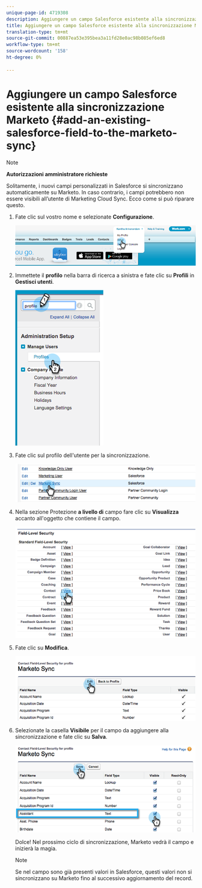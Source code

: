 ```yaml
---
unique-page-id: 4719308
description: Aggiungere un campo Salesforce esistente alla sincronizzazione Marketo - Marketo Docs - Documentazione prodotto
title: Aggiungere un campo Salesforce esistente alla sincronizzazione Marketo
translation-type: tm+mt
source-git-commit: 00887ea53e395bea3a11fd28e0ac98b085ef6ed8
workflow-type: tm+mt
source-wordcount: '158'
ht-degree: 0%

---
```



# Aggiungere un campo Salesforce esistente alla sincronizzazione Marketo {#add-an-existing-salesforce-field-to-the-marketo-sync}

>[!NOTE]
>
>**Autorizzazioni amministratore richieste**

Solitamente, i nuovi campi personalizzati in Salesforce si sincronizzano automaticamente su Marketo. In caso contrario, i campi potrebbero non essere visibili all’utente di Marketing Cloud Sync. Ecco come si può riparare questo.

1. Fate clic sul vostro nome e selezionate **Configurazione**.

   ![](assets/image2015-6-30-14-3a20-3a6.png)

1. Immettete il **profilo** nella barra di ricerca a sinistra e fate clic su **Profili** in **Gestisci utenti**.

   ![](assets/image2015-6-30-14-3a20-3a52.png)

1. Fate clic sul profilo dell&#39;utente per la sincronizzazione.

   ![](assets/image2015-6-30-14-3a23-3a41.png)

1. Nella sezione Protezione **a livello di** campo fare clic su **Visualizza** accanto all&#39;oggetto che contiene il campo.

   ![](assets/image2015-6-30-14-3a23-3a59.png)

1. Fate clic su **Modifica**.

   ![](assets/image2015-6-30-14-3a24-3a28.png)

1. Selezionate la casella **Visibile** per il campo da aggiungere alla sincronizzazione e fate clic su **Salva**.

   ![](assets/image2015-6-30-14-3a24-3a49.png)

   Dolce! Nel prossimo ciclo di sincronizzazione, Marketo vedrà il campo e inizierà la magia.

   >[!NOTE]
   >
   > Se nel campo sono già presenti valori in Salesforce, questi valori non si sincronizzano su Marketo fino al successivo aggiornamento del record.

